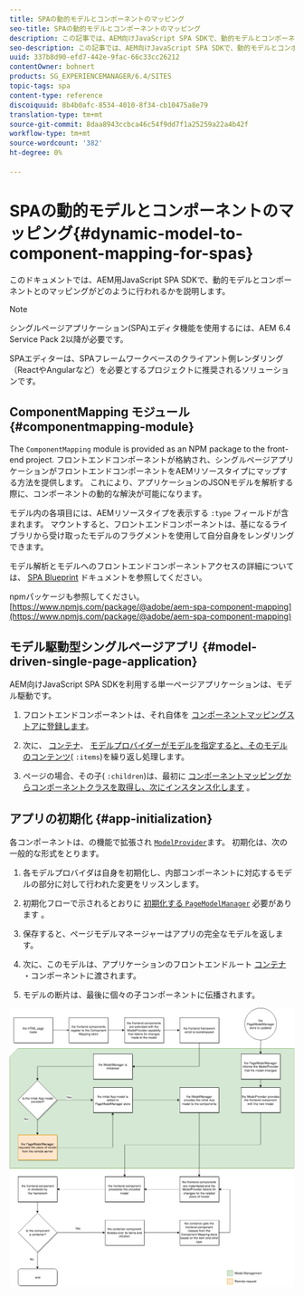 ```yaml
---
title: SPAの動的モデルとコンポーネントのマッピング
seo-title: SPAの動的モデルとコンポーネントのマッピング
description: この記事では、AEM向けJavaScript SPA SDKで、動的モデルとコンポーネントとのマッピングがどのように行われるかを説明します。
seo-description: この記事では、AEM向けJavaScript SPA SDKで、動的モデルとコンポーネントとのマッピングがどのように行われるかを説明します。
uuid: 337b8d90-efd7-442e-9fac-66c33cc26212
contentOwner: bohnert
products: SG_EXPERIENCEMANAGER/6.4/SITES
topic-tags: spa
content-type: reference
discoiquuid: 8b4b0afc-8534-4010-8f34-cb10475a8e79
translation-type: tm+mt
source-git-commit: 8daa8943ccbca46c54f9dd7f1a25259a22a4b42f
workflow-type: tm+mt
source-wordcount: '382'
ht-degree: 0%

---
```



# SPAの動的モデルとコンポーネントのマッピング{#dynamic-model-to-component-mapping-for-spas}

このドキュメントでは、AEM用JavaScript SPA SDKで、動的モデルとコンポーネントとのマッピングがどのように行われるかを説明します。

>[!NOTE]
>シングルページアプリケーション(SPA)エディタ機能を使用するには、AEM 6.4 Service Pack 2以降が必要です。
>
>SPAエディターは、SPAフレームワークベースのクライアント側レンダリング（ReactやAngularなど）を必要とするプロジェクトに推奨されるソリューションです。

## ComponentMapping モジュール {#componentmapping-module}

The `ComponentMapping` module is provided as an NPM package to the front-end project. フロントエンドコンポーネントが格納され、シングルページアプリケーションがフロントエンドコンポーネントをAEMリソースタイプにマップする方法を提供します。 これにより、アプリケーションのJSONモデルを解析する際に、コンポーネントの動的な解決が可能になります。

モデル内の各項目には、AEMリソースタイプを表示する `:type` フィールドが含まれます。 マウントすると、フロントエンドコンポーネントは、基になるライブラリから受け取ったモデルのフラグメントを使用して自分自身をレンダリングできます。

モデル解析とモデルへのフロントエンドコンポーネントアクセスの詳細については、 [SPA Blueprint](/help/sites-developing/spa-blueprint.md) ドキュメントを参照してください。

npmパッケージも参照してください。 [https://www.npmjs.com/package/@adobe/aem-spa-component-mapping](https://www.npmjs.com/package/@adobe/aem-spa-component-mapping)

## モデル駆動型シングルページアプリ {#model-driven-single-page-application}

AEM向けJavaScript SPA SDKを利用する単一ページアプリケーションは、モデル駆動です。

1. フロントエンドコンポーネントは、それ自体を [コンポーネントマッピングストアに登録します](/help/sites-developing/spa-dynamic-model-to-component-mapping.md#componentmapping-module)。
1. 次に、 [コンテナ](/help/sites-developing/spa-blueprint.md#container)、 [モデルプロバイダーがモデルを指定すると、そのモデルのコンテンツ](/help/sites-developing/spa-blueprint.md#the-model-provider)( `:items`)を繰り返し処理します。

1. ページの場合、その子( `:children`)は、最初に [コンポーネントマッピングからコンポーネントクラスを取得し、次にインスタンス化します](/help/sites-developing/spa-blueprint.md#componentmapping) 。

## アプリの初期化 {#app-initialization}

各コンポーネントは、の機能で拡張され [`ModelProvider`](/help/sites-developing/spa-blueprint.md#the-model-provider)ます。 初期化は、次の一般的な形式をとります。

1. 各モデルプロバイダは自身を初期化し、内部コンポーネントに対応するモデルの部分に対して行われた変更をリッスンします。
1. 初期化フローで示されるとおりに [ 初期化する `PageModelManager`](/help/sites-developing/spa-blueprint.md#pagemodelmanager) 必要があります [](/help/sites-developing/spa-blueprint.md)。

1. 保存すると、ページモデルマネージャーはアプリの完全なモデルを返します。
1. 次に、このモデルは、アプリケーションのフロントエンドルート [コンテナ](/help/sites-developing/spa-blueprint.md#container) ・コンポーネントに渡されます。
1. モデルの断片は、最後に個々の子コンポーネントに伝播されます。

![app_model_initialization](assets/app_model_initialization.png)

